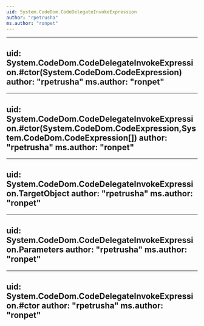 ```yaml
---
uid: System.CodeDom.CodeDelegateInvokeExpression
author: "rpetrusha"
ms.author: "ronpet"
---
```


---
uid: System.CodeDom.CodeDelegateInvokeExpression.#ctor(System.CodeDom.CodeExpression)
author: "rpetrusha"
ms.author: "ronpet"
---

---
uid: System.CodeDom.CodeDelegateInvokeExpression.#ctor(System.CodeDom.CodeExpression,System.CodeDom.CodeExpression[])
author: "rpetrusha"
ms.author: "ronpet"
---

---
uid: System.CodeDom.CodeDelegateInvokeExpression.TargetObject
author: "rpetrusha"
ms.author: "ronpet"
---

---
uid: System.CodeDom.CodeDelegateInvokeExpression.Parameters
author: "rpetrusha"
ms.author: "ronpet"
---

---
uid: System.CodeDom.CodeDelegateInvokeExpression.#ctor
author: "rpetrusha"
ms.author: "ronpet"
---
